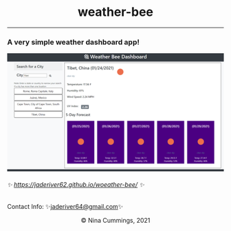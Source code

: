 # <div align="center">weather-bee</div>
---


### A very simple weather dashboard app!

![screenshot of scheduler](https://github.com/jaderiver62/weather-bee/blob/main/assets/images/screenshot.png?raw=true)


###### :sparkles: https://jaderiver62.github.io/woeather-bee/ :sparkles:

Contact Info:
:sparkles:[jaderiver64@gmail.com](mailto:jaderiver64@gmail.com):sparkles:
<div align="center">&#169; Nina Cummings, 2021</div>

